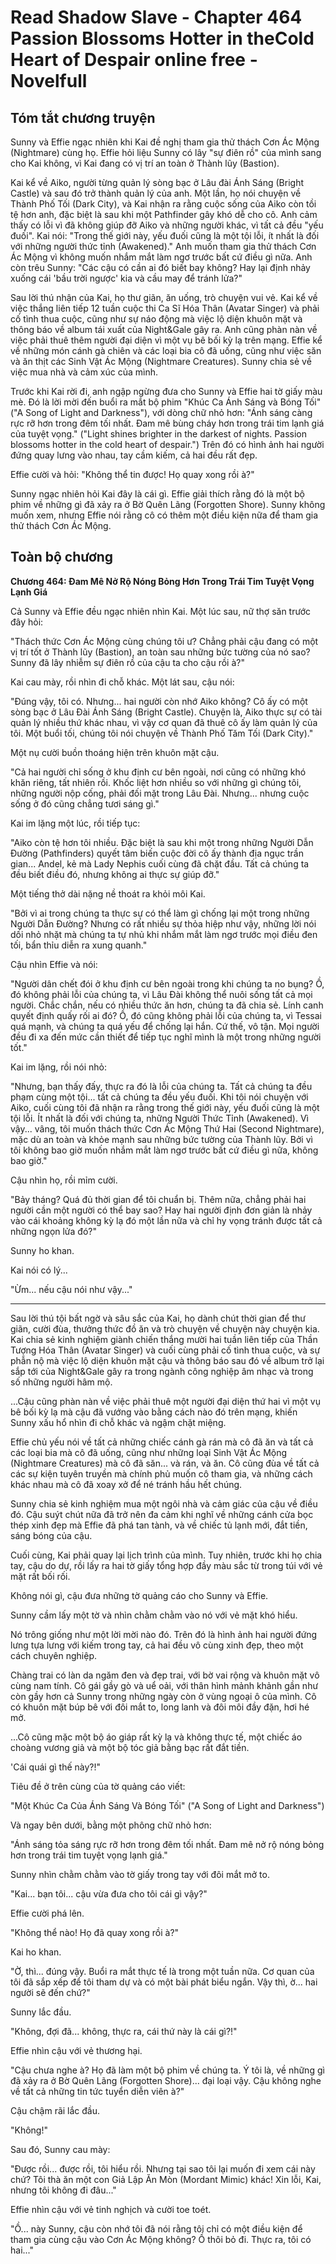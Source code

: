 # Read Shadow Slave - Chapter 464 Passion Blossoms Hotter in theCold Heart of Despair online free - Novelfull

## Tóm tắt chương truyện

Sunny và Effie ngạc nhiên khi Kai đề nghị tham gia thử thách Cơn Ác Mộng (Nightmare) cùng họ. Effie hỏi liệu Sunny có lây "sự điên rồ" của mình sang cho Kai không, vì Kai đang có vị trí an toàn ở Thành lũy (Bastion).

Kai kể về Aiko, người từng quản lý sòng bạc ở Lâu đài Ánh Sáng (Bright Castle) và sau đó trở thành quản lý của anh. Một lần, họ nói chuyện về Thành Phố Tối (Dark City), và Kai nhận ra rằng cuộc sống của Aiko còn tồi tệ hơn anh, đặc biệt là sau khi một Pathfinder gây khó dễ cho cô. Anh cảm thấy có lỗi vì đã không giúp đỡ Aiko và những người khác, vì tất cả đều "yếu đuối". Kai nói: "Trong thế giới này, yếu đuối cũng là một tội lỗi, ít nhất là đối với những người thức tỉnh (Awakened)." Anh muốn tham gia thử thách Cơn Ác Mộng vì không muốn nhắm mắt làm ngơ trước bất cứ điều gì nữa. Anh còn trêu Sunny: "Các cậu có cần ai đó biết bay không? Hay lại định nhảy xuống cái 'bầu trời ngược' kia và cầu may để tránh lửa?"

Sau lời thú nhận của Kai, họ thư giãn, ăn uống, trò chuyện vui vẻ. Kai kể về việc thắng liên tiếp 12 tuần cuộc thi Ca Sĩ Hóa Thân (Avatar Singer) và phải cố tình thua cuộc, cũng như sự náo động mà việc lộ diện khuôn mặt và thông báo về album tái xuất của Night&Gale gây ra. Anh cũng phàn nàn về việc phải thuê thêm người đại diện vì một vụ bê bối kỳ lạ trên mạng. Effie kể về những món cánh gà chiên và các loại bia cô đã uống, cũng như việc săn và ăn thịt các Sinh Vật Ác Mộng (Nightmare Creatures). Sunny chia sẻ về việc mua nhà và cảm xúc của mình.

Trước khi Kai rời đi, anh ngập ngừng đưa cho Sunny và Effie hai tờ giấy màu mè. Đó là lời mời đến buổi ra mắt bộ phim "Khúc Ca Ánh Sáng và Bóng Tối" ("A Song of Light and Darkness"), với dòng chữ nhỏ hơn: "Ánh sáng càng rực rỡ hơn trong đêm tối nhất. Đam mê bùng cháy hơn trong trái tim lạnh giá của tuyệt vọng." ("Light shines brighter in the darkest of nights. Passion blossoms hotter in the cold heart of despair.") Trên đó có hình ảnh hai người đứng quay lưng vào nhau, tay cầm kiếm, cả hai đều rất đẹp.

Effie cười và hỏi: "Không thể tin được! Họ quay xong rồi à?"

Sunny ngạc nhiên hỏi Kai đây là cái gì. Effie giải thích rằng đó là một bộ phim về những gì đã xảy ra ở Bờ Quên Lãng (Forgotten Shore). Sunny không muốn xem, nhưng Effie nói rằng cô có thêm một điều kiện nữa để tham gia thử thách Cơn Ác Mộng.

## Toàn bộ chương

**Chương 464: Đam Mê Nở Rộ Nóng Bỏng Hơn Trong Trái Tim Tuyệt Vọng Lạnh Giá**

Cả Sunny và Effie đều ngạc nhiên nhìn Kai. Một lúc sau, nữ thợ săn trước đây hỏi:

"Thách thức Cơn Ác Mộng cùng chúng tôi ư? Chẳng phải cậu đang có một vị trí tốt ở Thành lũy (Bastion), an toàn sau những bức tường của nó sao? Sunny đã lây nhiễm sự điên rồ của cậu ta cho cậu rồi à?"

Kai cau mày, rồi nhìn đi chỗ khác. Một lát sau, cậu nói:

"Đúng vậy, tôi có. Nhưng... hai người còn nhớ Aiko không? Cô ấy có một sòng bạc ở Lâu Đài Ánh Sáng (Bright Castle). Chuyện là, Aiko thực sự có tài quản lý nhiều thứ khác nhau, vì vậy cơ quan đã thuê cô ấy làm quản lý của tôi. Một buổi tối, chúng tôi nói chuyện về Thành Phố Tăm Tối (Dark City)."

Một nụ cười buồn thoáng hiện trên khuôn mặt cậu.

"Cả hai người chỉ sống ở khu định cư bên ngoài, nơi cũng có những khó khăn riêng, tất nhiên rồi. Khốc liệt hơn nhiều so với những gì chúng tôi, những người nộp cống, phải đối mặt trong Lâu Đài. Nhưng... nhưng cuộc sống ở đó cũng chẳng tươi sáng gì."

Kai im lặng một lúc, rồi tiếp tục:

"Aiko còn tệ hơn tôi nhiều. Đặc biệt là sau khi một trong những Người Dẫn Đường (Pathfinders) quyết tâm biến cuộc đời cô ấy thành địa ngục trần gian... Andel, kẻ mà Lady Nephis cuối cùng đã chặt đầu. Tất cả chúng ta đều biết điều đó, nhưng không ai thực sự giúp đỡ."

Một tiếng thở dài nặng nề thoát ra khỏi môi Kai.

"Bởi vì ai trong chúng ta thực sự có thể làm gì chống lại một trong những Người Dẫn Đường? Nhưng có rất nhiều sự thỏa hiệp như vậy, những lời nói dối nhỏ nhặt mà chúng ta tự nhủ khi nhắm mắt làm ngơ trước mọi điều đen tối, bẩn thỉu diễn ra xung quanh."

Cậu nhìn Effie và nói:

"Người dân chết đói ở khu định cư bên ngoài trong khi chúng ta no bụng? Ồ, đó không phải lỗi của chúng ta, vì Lâu Đài không thể nuôi sống tất cả mọi người. Chắc chắn, nếu có nhiều thức ăn hơn, chúng ta đã chia sẻ. Lính canh quyết định quấy rối ai đó? Ồ, đó cũng không phải lỗi của chúng ta, vì Tessai quá mạnh, và chúng ta quá yếu để chống lại hắn. Cứ thế, vô tận. Mọi người đều đi xa đến mức cần thiết để tiếp tục nghĩ mình là một trong những người tốt."

Kai im lặng, rồi nói nhỏ:

"Nhưng, bạn thấy đấy, thực ra đó là lỗi của chúng ta. Tất cả chúng ta đều phạm cùng một tội... tất cả chúng ta đều yếu đuối. Khi tôi nói chuyện với Aiko, cuối cùng tôi đã nhận ra rằng trong thế giới này, yếu đuối cũng là một tội lỗi. Ít nhất là đối với chúng ta, những Người Thức Tỉnh (Awakened). Vì vậy... vâng, tôi muốn thách thức Cơn Ác Mộng Thứ Hai (Second Nightmare), mặc dù an toàn và khỏe mạnh sau những bức tường của Thành lũy. Bởi vì tôi không bao giờ muốn nhắm mắt làm ngơ trước bất cứ điều gì nữa, không bao giờ."

Cậu nhìn họ, rồi mỉm cười.

"Bảy tháng? Quá đủ thời gian để tôi chuẩn bị. Thêm nữa, chẳng phải hai người cần một người có thể bay sao? Hay hai người định đơn giản là nhảy vào cái khoảng không kỳ lạ đó một lần nữa và chỉ hy vọng tránh được tất cả những ngọn lửa đó?"

Sunny ho khan.

Kai nói có lý...

"Ừm... nếu cậu nói như vậy..."

***

Sau lời thú tội bất ngờ và sâu sắc của Kai, họ dành chút thời gian để thư giãn, cười đùa, thưởng thức đồ ăn và trò chuyện về chuyện này chuyện kia. Kai chia sẻ kinh nghiệm giành chiến thắng mười hai tuần liên tiếp của Thần Tượng Hóa Thân (Avatar Singer) và cuối cùng phải cố tình thua cuộc, và sự phẫn nộ mà việc lộ diện khuôn mặt cậu và thông báo sau đó về album trở lại sắp tới của Night&Gale gây ra trong ngành công nghiệp âm nhạc và trong số những người hâm mộ.

...Cậu cũng phàn nàn về việc phải thuê một người đại diện thứ hai vì một vụ bê bối kỳ lạ mà cậu đã vướng vào bằng cách nào đó trên mạng, khiến Sunny xấu hổ nhìn đi chỗ khác và ngậm chặt miệng.

Effie chủ yếu nói về tất cả những chiếc cánh gà rán mà cô đã ăn và tất cả các loại bia mà cô đã uống, cũng như những loại Sinh Vật Ác Mộng (Nightmare Creatures) mà cô đã săn... và rán, và ăn. Cô cũng đùa về tất cả các sự kiện tuyên truyền mà chính phủ muốn cô tham gia, và những cách khác nhau mà cô đã xoay xở để né tránh hầu hết chúng.

Sunny chia sẻ kinh nghiệm mua một ngôi nhà và cảm giác của cậu về điều đó. Cậu suýt chút nữa đã trở nên đa cảm khi nghĩ về những cánh cửa bọc thép xinh đẹp mà Effie đã phá tan tành, và về chiếc tủ lạnh mới, đắt tiền, sáng bóng của cậu.

Cuối cùng, Kai phải quay lại lịch trình của mình. Tuy nhiên, trước khi họ chia tay, cậu do dự, rồi lấy ra hai tờ giấy tổng hợp đầy màu sắc từ trong túi với vẻ mặt rất bối rối.

Không nói gì, cậu đưa những tờ quảng cáo cho Sunny và Effie.

Sunny cầm lấy một tờ và nhìn chằm chằm vào nó với vẻ mặt khó hiểu.

Nó trông giống như một lời mời nào đó. Trên đó là hình ảnh hai người đứng lưng tựa lưng với kiếm trong tay, cả hai đều vô cùng xinh đẹp, theo một cách chuyên nghiệp.

Chàng trai có làn da ngăm đen và đẹp trai, với bờ vai rộng và khuôn mặt vô cùng nam tính. Cô gái gầy gò và uể oải, với thân hình mảnh khảnh gần như còn gầy hơn cả Sunny trong những ngày còn ở vùng ngoại ô của mình. Cô có khuôn mặt búp bê với đôi mắt to, long lanh và đôi môi đầy đặn, hơi hé mở.

...Cô cũng mặc một bộ áo giáp rất kỳ lạ và không thực tế, một chiếc áo choàng vương giả và một bộ tóc giả bằng bạc rất đắt tiền.

'Cái quái gì thế này?!"

Tiêu đề ở trên cùng của tờ quảng cáo viết:

"Một Khúc Ca Của Ánh Sáng Và Bóng Tối" ("A Song of Light and Darkness")

Và ngay bên dưới, bằng một phông chữ nhỏ hơn:

"Ánh sáng tỏa sáng rực rỡ hơn trong đêm tối nhất. Đam mê nở rộ nóng bỏng hơn trong trái tim tuyệt vọng lạnh giá."

Sunny nhìn chằm chằm vào tờ giấy trong tay với đôi mắt mở to.

"Kai... bạn tôi... cậu vừa đưa cho tôi cái gì vậy?"

Effie cười phá lên.

"Không thể nào! Họ đã quay xong rồi à?"

Kai ho khan.

"Ờ, thì... đúng vậy. Buổi ra mắt thực tế là trong một tuần nữa. Cơ quan của tôi đã sắp xếp để tôi tham dự và có một bài phát biểu ngắn. Vậy thì, ờ... hai người sẽ đến chứ?"

Sunny lắc đầu.

"Không, đợi đã... không, thực ra, cái thứ này là cái gì?!"

Effie nhìn cậu với vẻ thương hại.

"Cậu chưa nghe à? Họ đã làm một bộ phim về chúng ta. Ý tôi là, về những gì đã xảy ra ở Bờ Quên Lãng (Forgotten Shore)... đại loại vậy. Cậu không nghe về tất cả những tin tức tuyển diễn viên à?"

Cậu chậm rãi lắc đầu.

"Không!"

Sau đó, Sunny cau mày:

"Được rồi... được rồi, tôi hiểu rồi. Nhưng tại sao tôi lại muốn đi xem cái này chứ? Tôi thà ăn một con Giả Lập Ăn Mòn (Mordant Mimic) khác! Xin lỗi, Kai, nhưng tôi không đi đâu..."

Effie nhìn cậu với vẻ tinh nghịch và cười toe toét.

"Ồ... này Sunny, cậu còn nhớ tôi đã nói rằng tôi chỉ có một điều kiện để tham gia cùng cậu vào Cơn Ác Mộng không? Ồ thôi bỏ đi. Thực ra, tôi có hai..."